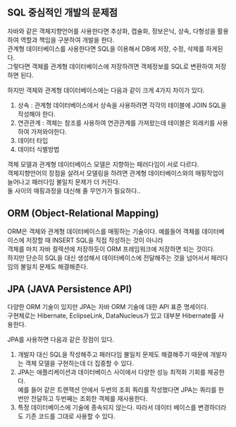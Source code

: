 ## SQL 중심적인 개발의 문제점 

자바와 같은 객체지향언어를 사용한다면 추상화, 캡슐화, 정보은닉, 상속, 다형성을 활용하여 역할과 책임을 구분하여 개발을 한다.  
관계형 데이터베이스를 사용한다면 SQL을 이용해서 DB에 저장, 수정, 삭제를 하게된다.   
그렇다면 객체를 관계형 데이터베이스에 저장하려면 객체정보를 SQL로 변환하여 저장하면 된다.  
  
하지만 객체와 관계형 데이터베이스에는 다음과 같이 크게 4가지 차이가 있다.  
1. 상속 : 관계형 데이터베이스에서 상속을 사용하려면 각각의 테이블에 JOIN SQL을 작성해야 한다.  
2. 연관관계 : 객체는 참조를 사용하여 연관관계를 가져왔는데 테이블은 외래키를 사용하여 가져와야한다.
3. 데이터 타입
4. 데이터 식별방법  

객체 모델과 관계형 데이터베이스 모델은 지향하는 패러다임이 서로 다르다.  
객체지향언어의 장점을 살려서 모델링을 하려면 관계형 데이터베이스와의 매핑작업이 늘어나고 패러다임 불일치 문제가 더 커진다.   
둘 사이의 매핑과정을 대신해 줄 무언가가 필요하다..

## ORM (Object-Relational Mapping)

ORM은 객체와 관계형 데이터베이스를 매핑하는 기술이다. 예를들어 객체를 데이터베이스에 저장할 때 INSERT SQL을 직접 작성하는 것이 아니라  
객체를 마치 자바 컬렉션에 저장하듯이 ORM 프레임워크에 저장하면 되는 것이다.  
하지만 단순히 SQL을 대신 생성해서 데이터베이스에 전달해주는 것을 넘어서서 패러다임의 불일치 문제도 해결해준다.  

## JPA (JAVA Persistence API)

다양한 ORM 기술이 있지만 JPA는 자바 ORM 기술에 대한 API 표준 명세이다.   
구현체로는 Hibernate, EclipseLink, DataNucleus가 있고 대부분 Hibernate를 사용한다.   

JPA를 사용하면 다음과 같은 장점이 있다.  

1. 개발자 대신 SQL을 작성해주고 패러다임 불일치 문제도 해결해주기 때문에 개발자는 객체 모델을 구현하는데 더 집중할 수 있다.   
2. JPA는 애플리케이션과 데이터베이스 사이에서 다양한 성능 최적화 기회를 제공한다.  
예를 들어 같은 트랜잭션 안에서 두번의 조회 쿼리를 작성했다면 JPA는 쿼리를 한번만 전달하고 두번째는 조회한 객체를 재사용한다.  
3. 특정 데이터베이스에 기술에 종속되지 않는다. 따라서 데이터 베이스를 변경하더라도 기존 코드를 그대로 사용할 수 있다.


